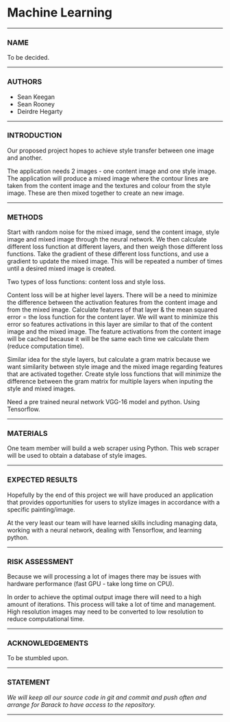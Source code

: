# Machine Learning 


---

### NAME 

To be decided.


---

### AUTHORS

* Sean Keegan
* Sean Rooney
* Deirdre Hegarty


---

### INTRODUCTION

Our proposed project hopes to achieve style transfer between one image and another. 

The application needs 2 images - one content image and one style image. The
application will produce a mixed image where the contour lines are taken from
the content image and the textures and colour from the style image. These are
then mixed together to create an new image.


---

### METHODS

Start with random noise for the mixed image, send the content image, style
image and mixed image through the neural network. We then calculate different
loss function at different layers, and then weigh those different loss
functions. Take the gradient of these different loss functions, and use a
gradient to update the mixed image. This will be repeated a number of times
until a desired mixed image is created.

Two types of loss functions: content loss and style loss. 

Content loss will be at higher level layers. There will be a need to minimize
the difference between the activation features from the content image and from
the mixed image. Calculate features of that layer & the mean squared error =
the loss function for the content layer. We will want to minimize this error so
features activations in this layer are similar to that of the content image and
the mixed image.  The feature activations from the content image will be cached because
it will be the same each time we calculate them (reduce computation time).

Similar idea for the style layers, but calculate a gram matrix because we want
similarity between style image and the mixed image regarding features that are
activated together. Create style loss functions that will minimize the
difference between the gram matrix for multiple layers when inputing the style
and mixed images.

Need a pre trained neural network VGG-16 model and python. Using Tensorflow.

---

### MATERIALS

One team member will build a web scraper using Python. This web scraper will be
used to obtain a database of style images.  


---

### EXPECTED RESULTS

Hopefully by the end of this project we will have produced an application that
provides opportunities for users to stylize images in accordance with a
specific painting/image.

At the very least our team will have learned skills including managing data,
working with a neural network, dealing with Tensorflow, and learning python.


---

### RISK ASSESSMENT

Because we will processing a lot of images there may be issues with hardware
performance (fast GPU - take long time on CPU).

In order to achieve the optimal output image there will need to a high amount
of iterations. This process will take a lot of time and management. High
resolution images may need to be converted to low resolution to reduce
computational time.

---

### ACKNOWLEDGEMENTS

To be stumbled upon.


---

### STATEMENT

*We will keep all our source code in git and commit and push often and arrange
for Barack to have access to the repository.*

---









